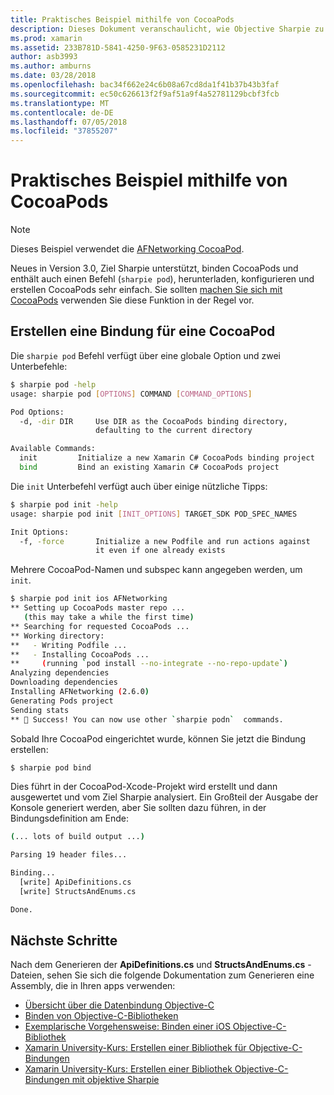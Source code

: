 ```yaml
---
title: Praktisches Beispiel mithilfe von CocoaPods
description: Dieses Dokument veranschaulicht, wie Objective Sharpie zu verwenden, um die Bindungsdefinitionen C# -Code aus einem CocoaPod automatisch zu generieren.
ms.prod: xamarin
ms.assetid: 233B781D-5841-4250-9F63-0585231D2112
author: asb3993
ms.author: amburns
ms.date: 03/28/2018
ms.openlocfilehash: bac34f662e24c6b08a67cd8da1f41b37b43b3faf
ms.sourcegitcommit: ec50c626613f2f9af51a9f4a52781129bcbf3fcb
ms.translationtype: MT
ms.contentlocale: de-DE
ms.lasthandoff: 07/05/2018
ms.locfileid: "37855207"
---
```

# <a name="real-world-example-using-cocoapods"></a>Praktisches Beispiel mithilfe von CocoaPods

> [!NOTE]
> Dieses Beispiel verwendet die [AFNetworking CocoaPod](https://cocoapods.org/pods/AFNetworking).

Neues in Version 3.0, Ziel Sharpie unterstützt, binden CocoaPods und enthält auch einen Befehl (`sharpie pod`), herunterladen, konfigurieren und erstellen CocoaPods sehr einfach. Sie sollten [machen Sie sich mit CocoaPods](https://cocoapods.org) verwenden Sie diese Funktion in der Regel vor.

## <a name="creating-a-binding-for-a-cocoapod"></a>Erstellen eine Bindung für eine CocoaPod

Die `sharpie pod` Befehl verfügt über eine globale Option und zwei Unterbefehle:

```bash
$ sharpie pod -help
usage: sharpie pod [OPTIONS] COMMAND [COMMAND_OPTIONS]

Pod Options:
  -d, -dir DIR     Use DIR as the CocoaPods binding directory,
                   defaulting to the current directory

Available Commands:
  init         Initialize a new Xamarin C# CocoaPods binding project
  bind         Bind an existing Xamarin C# CocoaPods project
```

Die `init` Unterbefehl verfügt auch über einige nützliche Tipps:

```bash
$ sharpie pod init -help
usage: sharpie pod init [INIT_OPTIONS] TARGET_SDK POD_SPEC_NAMES

Init Options:
  -f, -force       Initialize a new Podfile and run actions against
                   it even if one already exists
```

Mehrere CocoaPod-Namen und subspec kann angegeben werden, um `init`.

```bash
$ sharpie pod init ios AFNetworking
** Setting up CocoaPods master repo ...
   (this may take a while the first time)
** Searching for requested CocoaPods ...
** Working directory:
**   - Writing Podfile ...
**   - Installing CocoaPods ...
**     (running `pod install --no-integrate --no-repo-update`)
Analyzing dependencies
Downloading dependencies
Installing AFNetworking (2.6.0)
Generating Pods project
Sending stats
** 🍻 Success! You can now use other `sharpie podn`  commands.
```

Sobald Ihre CocoaPod eingerichtet wurde, können Sie jetzt die Bindung erstellen:

```bash
$ sharpie pod bind
```

Dies führt in der CocoaPod-Xcode-Projekt wird erstellt und dann ausgewertet und vom Ziel Sharpie analysiert. Ein Großteil der Ausgabe der Konsole generiert werden, aber Sie sollten dazu führen, in der Bindungsdefinition am Ende:

```bash
(... lots of build output ...)

Parsing 19 header files...

Binding...
  [write] ApiDefinitions.cs
  [write] StructsAndEnums.cs

Done.
```

## <a name="next-steps"></a>Nächste Schritte

Nach dem Generieren der **ApiDefinitions.cs** und **StructsAndEnums.cs** -Dateien, sehen Sie sich die folgende Dokumentation zum Generieren eine Assembly, die in Ihren apps verwenden:

- [Übersicht über die Datenbindung Objective-C](~/cross-platform/macios/binding/overview.md)
- [Binden von Objective-C-Bibliotheken](~/cross-platform/macios/binding/objective-c-libraries.md)
- [Exemplarische Vorgehensweise: Binden einer iOS Objective-C-Bibliothek](~/ios/platform/binding-objective-c/walkthrough.md)
- [Xamarin University-Kurs: Erstellen einer Bibliothek für Objective-C-Bindungen](https://university.xamarin.com/classes/track/all#building-an-objective-c-bindings-library)
- [Xamarin University-Kurs: Erstellen einer Bibliothek Objective-C-Bindungen mit objektive Sharpie](https://university.xamarin.com/classes/track/all#build-an-objective-c-bindings-library-with-objective-sharpie)
